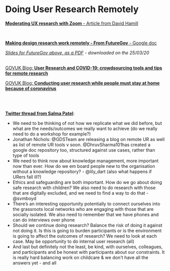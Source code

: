 # Doing User Research Remotely
<p><a href="https://medium.com/@david.hamill/moderating-ux-research-with-zoom-1d4e89614277" target="_blank" rel="noopener"><strong>Moderating UX research with Zoom</strong> - Article from David Hamill</a></p>
<br>
 <p><a href="https://docs.google.com/presentation/d/1T0sjyDlvCRJG95q9LYmPiPaU8baLG7L2IQwRpNsfq2M/edit#slide=id.g7f2e6c6d61_4_4" target="_blank" rel="noopener"><strong>Making design research work remotely - From FutureGov</strong> - Google doc</a></p>
 
 _[Slides for FutureGov above, as a PDF](../files/Making-design-research-work-remotely.pdf) - downloaded on the 25/03/20_
<br><br>
<p><a href="https://userresearch.blog.gov.uk/2020/04/02/user-research-and-covid-19-crowdsourcing-tools-and-tips-for-remote-research/" target="_blank" rel="noopener">GOVUK Blog: <strong>User Research and COVID-19: crowdsourcing tools and tips for remote research</strong></a></p>
<p><a href="https://www.gov.uk/service-manual/user-research/conducting-user-research-while-people-must-stay-at-home-because-of-coronavirus" target="_blank" rel="noopener">GOVUK Blog: <strong>Conducting user research while people must stay at home because of coronavirus</strong></a></p>
<br><br>
 
<p><a href="https://twitter.com/DrSalmaPatel/status/1242418527056912384" target="_blank" rel="noopener"><strong>Twitter thread from Salma Patel</strong></a>:</p>

- We need to be thinking of not how we replicate what we did before, but what are the needs/outcomes we really want to achieve (do we really need to do a workshop for example?)
- Jonathan Nichols: @GDSTeam are releasing a blog on remote UR as well as list of remote UR tools v soon. @DhruvSharma101has created a google doc repository too, structured against use cases, rather than type of tools
- We need to think now about knowledge management, more important now than ever. How do we em board people new to the organisation without a knowledge repository? - @lily_dart (also what happens if URers fall ill?)
- Ethics and safeguarding are both important. How do we go about doing safe research with children? We also need to do research with those that are digitally excluded, and we need to find a way to do that - @svmboyd
- There’s an interesting opportunity potentially to connect ourselves into the grassroots local networks who are engaging with those that are socially isolated. We also need to remember that we have phones and can do interviews over phone
 - Should we continue doing research? Balance the risk of doing it against not doing it. Is this is going to burden participants or is the environment is going to affect the outcomes of research? We need to look at each case. May be opportunity to do internal user research (all)
 - And last but definitely not the least, be kind, with ourselves, colleagues, and participants and be honest with participants about our constraints. It is really hard balancing work on childcare & we don't have all the answers yet - and all

